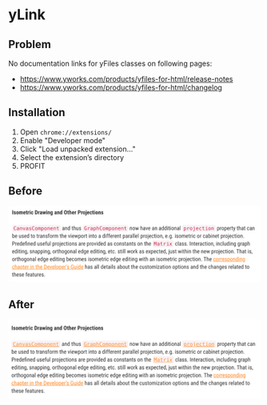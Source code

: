 # yLink

## Problem
No documentation links for yFiles classes on following pages:
* https://www.yworks.com/products/yfiles-for-html/release-notes
* https://www.yworks.com/products/yfiles-for-html/changelog

## Installation
1. Open `chrome://extensions/`
2. Enable "Developer mode"
3. Click "Load unpacked extension…"
4. Select the extension’s directory
5. PROFIT

## Before
![Before](screenshot/before.png)

## After
![After](screenshot/after.png)

